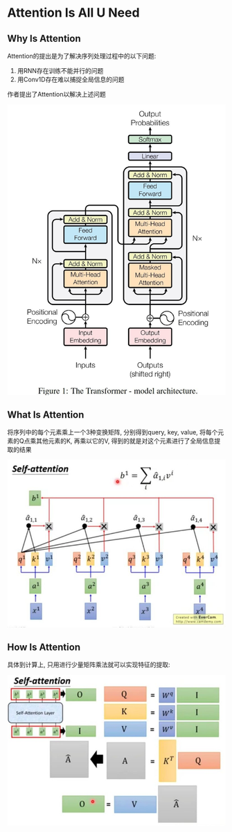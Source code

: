 
# Attention Is All U Need

## Why Is Attention

Attention的提出是为了解决序列处理过程中的以下问题:

1. 用RNN存在训练不能并行的问题
2. 用Conv1D存在难以捕捉全局信息的问题

作者提出了Attention以解决上述问题

![attention_full](images/md_image/attention_full_model.jpg)

## What Is Attention

将序列中的每个元素乘上一个3种变换矩阵, 分别得到query, key, value, 将每个元素的Q点乘其他元素的K, 再乘以它的V, 得到的就是对这个元素进行了全局信息提取的结果

![attention](images/md_image/attention.jpg)

## How Is Attention

具体到计算上, 只用进行少量矩阵乘法就可以实现特征的提取:

![attention_calc](images/md_image/attention_calc.jpg)
